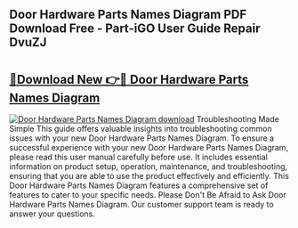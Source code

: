 ## Door Hardware Parts Names Diagram PDF Download Free - Part-iGO User Guide Repair DvuZJ

# <h2><a href="http://dfjdo8s.blite.top/?on=Door+Hardware+Parts+Names+Diagram">🔗Download New 👉🔴 Door Hardware Parts Names Diagram</a></h2>

[![Door Hardware Parts Names Diagram download](https://i.imgur.com/lujVjoI.png)](http://dfjdo8s.blite.top/?on=Door+Hardware+Parts+Names+Diagram)
Troubleshooting Made Simple This guide offers valuable insights into troubleshooting common issues with your new Door Hardware Parts Names Diagram. To ensure a successful experience with your new Door Hardware Parts Names Diagram, please read this user manual carefully before use. It includes essential information on product setup, operation, maintenance, and troubleshooting, ensuring that you are able to use the product effectively and efficiently. This Door Hardware Parts Names Diagram features a comprehensive set of features to cater to your specific needs. Please Don't Be Afraid to Ask Door Hardware Parts Names Diagram. Our customer support team is ready to answer your questions.
